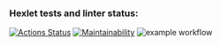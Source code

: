 ### Hexlet tests and linter status:
[![Actions Status](https://github.com/nevograd1613/frontend-project-lvl1/workflows/hexlet-check/badge.svg)](https://github.com/nevograd1613/frontend-project-lvl1/actions)
[![Maintainability](https://api.codeclimate.com/v1/badges/a99a88d28ad37a79dbf6/maintainability)](https://codeclimate.com/github/codeclimate/codeclimate/maintainability)
![example workflow](https://github.com/nevograd1613/frontend-project-lvl1.git/badge.svg)
